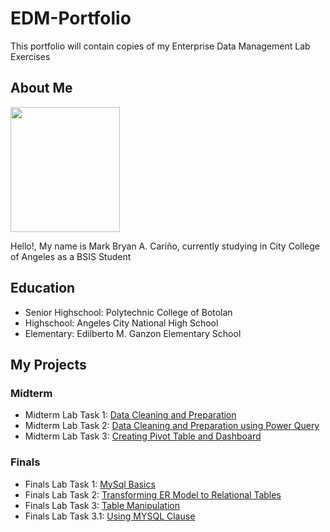 # EDM-Portfolio
This portfolio will contain copies of my Enterprise Data Management Lab Exercises
## About Me
<img src="https://github.com/user-attachments/assets/754f1720-67c2-4cc5-8faa-b28931625ae3" width="175" height="200">

Hello!, My name is Mark Bryan A. Cariño, currently studying in City College of Angeles as a BSIS Student

## Education
- Senior Highschool: Polytechnic College of Botolan
- Highschool: Angeles City National High School
- Elementary: Edilberto M. Ganzon Elementary School

## My Projects
### Midterm
- Midterm Lab Task 1: [Data Cleaning and Preparation](Midterm%20Task%201)
- Midterm Lab Task 2: [Data Cleaning and Preparation using Power Query](Midterm%20Task%202)
- Midterm Lab Task 3: [Creating Pivot Table and Dashboard](Midterm%20Task%203)
### Finals
- Finals Lab Task 1: [MySql Basics](Final%20Task%201)
- Finals Lab Task 2: [Transforming ER Model to Relational Tables](Final%20Task%202)
- Finals Lab Task 3: [Table Manipulation](Final%20Task%203)
- Finals Lab Task 3.1: [Using MYSQL Clause](Final%20Task%203-1)
